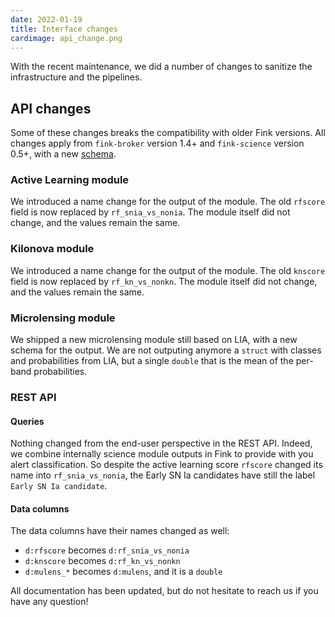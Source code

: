 ```yaml
---
date: 2022-01-19
title: Interface changes
cardimage: api_change.png
---
```


With the recent maintenance, we did a number of changes to sanitize the infrastructure and the pipelines.
<!--more-->


## API changes

Some of these changes breaks the compatibility with older Fink versions. All changes apply from `fink-broker` version 1.4+ and `fink-science` version 0.5+, with a new [schema](https://github.com/astrolabsoftware/fink-client/blob/master/schemas/distribution_schema_fink_ztf_1.4_0.5.1.avsc).

### Active Learning module

We introduced a name change for the output of the module. The old `rfscore` field is now replaced by `rf_snia_vs_nonia`. The module itself did not change, and the values remain the same.

### Kilonova module

We introduced a name change for the output of the module. The old `knscore` field is now replaced by `rf_kn_vs_nonkn`. The module itself did not change, and the values remain the same.

### Microlensing module

We shipped a new microlensing module still based on LIA, with a new schema for the output. We are not outputing anymore a `struct` with classes and probabilities from LIA, but a single `double` that is the mean of the per-band probabilities.

### REST API

#### Queries

Nothing changed from the end-user perspective in the REST API. Indeed, we combine internally science module outputs in Fink to provide with you alert classification. So despite the active learning score `rfscore` changed its name into `rf_snia_vs_nonia`, the Early SN Ia candidates have still the label `Early SN Ia candidate`.

#### Data columns

The data columns have their names changed as well:

- `d:rfscore` becomes `d:rf_snia_vs_nonia`
- `d:knscore` becomes `d:rf_kn_vs_nonkn`
- `d:mulens_*` becomes `d:mulens`, and it is a `double`


All documentation has been updated, but do not hesitate to reach us if you have any question!
